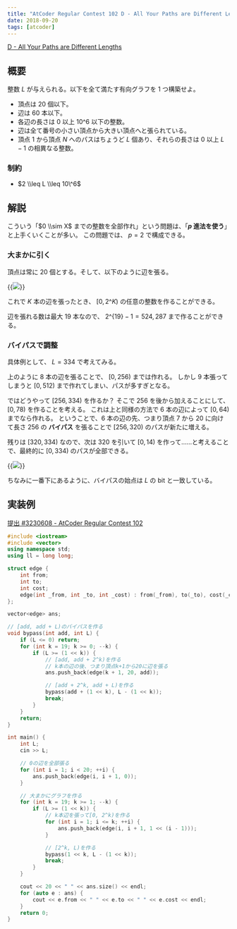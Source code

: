```yaml
---
title: "AtCoder Regular Contest 102 D - All Your Paths are Different Lengths"
date: 2018-09-20
tags: [atcoder]
---
```


[D - All Your Paths are Different Lengths](https://atcoder.jp/contests/arc102/tasks/arc102_b)

## 概要

整数 $L$ が与えられる。以下を全て満たす有向グラフを 1 つ構築せよ。

- 頂点は $20$ 個以下。
- 辺は $60$ 本以下。
- 各辺の長さは $0$ 以上 $10\^6$ 以下の整数。
- 辺は全て番号の小さい頂点から大きい頂点へと張られている。
- 頂点 $1$ から頂点 $N$ へのパスはちょうど $L$ 個あり、それらの長さは $0$ 以上 $L - 1$ の相異なる整数。

### 制約

- $2 \\leq L \\leq 10\^6$

## 解説

こういう「$0 \\sim X$ までの整数を全部作れ」という問題は、「**$p$ 進法を使う**」と上手くいくことが多い。
この問題では、 $p = 2$ で構成できる。

### 大まかに引く

頂点は常に $20$ 個とする。そして、以下のように辺を張る。

{{<image src="0.png">}}

これで $K$ 本の辺を張ったとき、 $[0, 2\^K)$ の任意の整数を作ることができる。

辺を張れる数は最大 $19$ 本なので、 $2\^\{19\} - 1 = 524,287$ まで作ることができる。

### バイパスで調整

具体例として、 $L = 334$ で考えてみる。

上のように $8$ 本の辺を張ることで、 $[0, 256)$ までは作れる。
しかし $9$ 本張ってしまうと $[0, 512)$ まで作れてしまい、パスが多すぎとなる。

ではどうやって $[256, 334)$ を作るか？
そこで $256$ を後から加えることにして、 $[0, 78)$ を作ることを考える。
これは上と同様の方法で 6 本の辺によって $[0, 64)$ までなら作れる。
ということで、6 本の辺の先、つまり頂点 7 から 20 に向けて長さ $256$ の **バイパス** を張ることで $[256, 320)$ のパスが新たに増える。

残りは $[320, 334)$ なので、次は $320$ を引いて $[0, 14)$ を作って......と考えることで、最終的に $[0, 334)$ のパスが全部できる。

{{<image src="1.png">}}

ちなみに一番下にあるように、バイパスの始点は $L$ の bit と一致している。

## 実装例

[提出 #3230608 - AtCoder Regular Contest 102](https://atcoder.jp/contests/arc102/submissions/3230608)

```cpp
#include <iostream>
#include <vector>
using namespace std;
using ll = long long;

struct edge {
    int from;
    int to;
    int cost;
    edge(int _from, int _to, int _cost) : from(_from), to(_to), cost(_cost){};
};

vector<edge> ans;

// [add, add + L)のバイパスを作る
void bypass(int add, int L) {
    if (L <= 0) return;
    for (int k = 19; k >= 0; --k) {
        if (L >= (1 << k)) {
            // [add, add + 2^k)を作る
            // k本の辺の後、つまり頂点k+1から20に辺を張る
            ans.push_back(edge(k + 1, 20, add));

            // [add + 2^k, add + L)を作る
            bypass(add + (1 << k), L - (1 << k));
            break;
        }
    }
    return;
}

int main() {
    int L;
    cin >> L;

    // 0の辺を全部張る
    for (int i = 1; i < 20; ++i) {
        ans.push_back(edge(i, i + 1, 0));
    }

    // 大まかにグラフを作る
    for (int k = 19; k >= 1; --k) {
        if (L >= (1 << k)) {
            // k本辺を張って[0, 2^k)を作る
            for (int i = 1; i <= k; ++i) {
                ans.push_back(edge(i, i + 1, 1 << (i - 1)));
            }

            // [2^k, L)を作る
            bypass(1 << k, L - (1 << k));
            break;
        }
    }

    cout << 20 << " " << ans.size() << endl;
    for (auto e : ans) {
        cout << e.from << " " << e.to << " " << e.cost << endl;
    }
    return 0;
}
```

